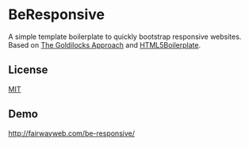 # BeResponsive
A simple template boilerplate to quickly bootstrap responsive websites. Based on <a href="http://goldilocksapproach.com/">The Goldilocks Approach</a> and <a href="http://html5boilerplate.com/">HTML5Boilerplate</a>.

## License
<a href="http://opensource.org/licenses/MIT">MIT</a>

## Demo
<a href="http://fairwayweb.com/be-responsive/">http://fairwayweb.com/be-responsive/</a>